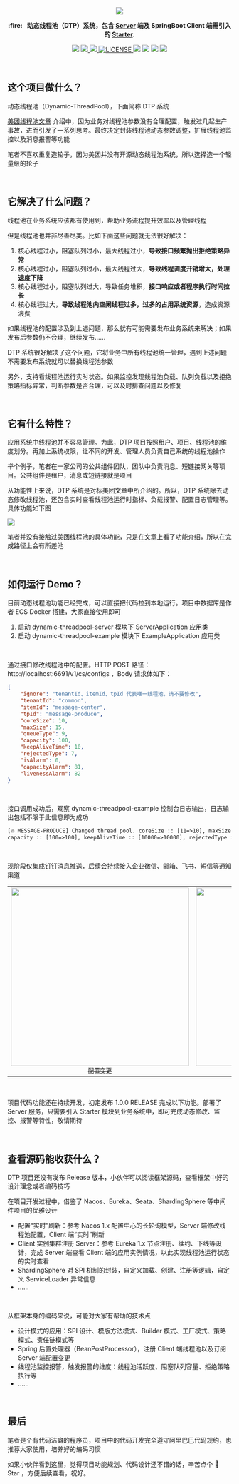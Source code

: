 <div align=center>
   <img src="https://images-machen.oss-cn-beijing.aliyuncs.com/Dynamic-Thread-Pool-Main.jpeg"  />
</div>


<p align="center">
   <strong> :fire: &nbsp; 动态线程池（DTP）系统，包含 <a href="https://github.com/acmenlt/dynamic-threadpool/tree/develop/dynamic-threadpool-server">Server</a> 端及 SpringBoot Client 端需引入的 <a href="https://github.com/acmenlt/dynamic-threadpool/tree/develop/dynamic-threadpool-spring-boot-starter">Starter</a>.</strong>
</p>
<p align="center">



<img src="https://img.shields.io/badge/Author-龙台-blue.svg" />

<a target="_blank" href="http://mp.weixin.qq.com/s?__biz=Mzg4NDU0Mjk5OQ==&mid=100007373&idx=1&sn=3b375f97a576820e3e540810e720aeb0&chksm=4fb7c6b578c04fa35fab488d8dd6ddd12cfd0ef70290f3b285261fba0750785ea2725a50d508&scene=18#wechat_redirect">
     <img src="https://img.shields.io/badge/公众号-龙台 blog-yellow.svg" />
</a>

<a target="_blank" href="https://github.com/acmenlt/dynamic-threadpool">
     <img src="https://img.shields.io/badge/⭐-github-orange.svg" />
</a>

<a href="https://github.com/acmenlt/dynamic-threadpool/blob/develop/LICENSE">
    <img src="https://img.shields.io/github/license/acmenlt/dynamic-threadpool?color=42b883&style=flat-square" alt="LICENSE">
</a>

<img src="https://img.shields.io/badge/JDK-1.8+-green?logo=appveyor" />

<img src="https://tokei.rs/b1/github/acmenlt/dynamic-threadpool?category=lines" />

<img src="https://img.shields.io/badge/version-v0.3.0-DeepSkyBlue.svg" />

<img src="https://img.shields.io/github/stars/acmenlt/dynamic-threadpool.svg" />

</p>

<br/>

## 这个项目做什么？

动态线程池（Dynamic-ThreadPool），下面简称 DTP 系统

[美团线程池文章](https://tech.meituan.com/2020/04/02/java-pooling-pratice-in-meituan.html) 介绍中，因为业务对线程池参数没有合理配置，触发过几起生产事故，进而引发了一系列思考。最终决定封装线程池动态参数调整，扩展线程池监控以及消息报警等功能

笔者不喜欢重复造轮子，因为美团并没有开源动态线程池系统，所以选择造一个轻量级的轮子


<br/>

## 它解决了什么问题？

线程池在业务系统应该都有使用到，帮助业务流程提升效率以及管理线程

但是线程池也并非尽善尽美。比如下面这些问题就无法很好解决：

1. 核心线程过小，阻塞队列过小，最大线程过小，**导致接口频繁抛出拒绝策略异常**
2. 核心线程过小，阻塞队列过小，最大线程过大，**导致线程调度开销增大，处理速度下降**
3. 核心线程过小，阻塞队列过大，导致任务堆积，**接口响应或者程序执行时间拉长**
4. 核心线程过大，**导致线程池内空闲线程过多，过多的占用系统资源**，造成资源浪费

如果线程池的配置涉及到上述问题，那么就有可能需要发布业务系统来解决；如果发布后参数仍不合理，继续发布......

DTP 系统很好解决了这个问题，它将业务中所有线程池统一管理，遇到上述问题不需要发布系统就可以替换线程池参数

另外，支持看线程池运行实时状态。如果监控发现线程池负载、队列负载以及拒绝策略指标异常，判断参数是否合理，可以及时排查问题以及修复



<br/>

##  它有什么特性？

应用系统中线程池并不容易管理。为此，DTP 项目按照租户、项目、线程池的维度划分。再加上系统权限，让不同的开发、管理人员负责自己系统的线程池操作

举个例子，笔者在一家公司的公共组件团队，团队中负责消息、短链接网关等项目。公共组件是租户，消息或短链接就是项目

从功能性上来说，DTP 系统是对标美团文章中所介绍的。所以，DTP 系统除去动态修改线程池，还包含实时查看线程池运行时指标、负载报警、配置日志管理等。具体功能如下图

![](https://images-machen.oss-cn-beijing.aliyuncs.com/image-20210807134946141.png)



笔者并没有接触过美团线程池的具体功能，只是在文章上看了功能介绍，所以在完成路径上会有所差池



<br/>

## 如何运行 Demo？

目前动态线程池功能已经完成，可以直接把代码拉到本地运行。项目中数据库是作者 ECS Docker 搭建，大家直接使用即可

1. 启动 dynamic-threadpool-server 模块下 ServerApplication 应用类
2. 启动 dynamic-threadpool-example 模块下 ExampleApplication 应用类



<br/>

通过接口修改线程池中的配置。HTTP POST 路径：http://localhost:6691/v1/cs/configs ，Body 请求体如下：

```json
{
    "ignore": "tenantId、itemId、tpId 代表唯一线程池，请不要修改",
    "tenantId": "common",
    "itemId": "message-center",
    "tpId": "message-produce",
    "coreSize": 10,
    "maxSize": 15,
    "queueType": 9,
    "capacity": 100,
    "keepAliveTime": 10,
    "rejectedType": 7,
    "isAlarm": 0,
    "capacityAlarm": 81,
    "livenessAlarm": 82
}
```

<br/>


接口调用成功后，观察 dynamic-threadpool-example 控制台日志输出，日志输出包括不限于此信息即为成功

```tex
[🔥 MESSAGE-PRODUCE] Changed thread pool. coreSize :: [11=>10], maxSize :: [15=>15], queueType :: [9=>9]
capacity :: [100=>100], keepAliveTime :: [10000=>10000], rejectedType :: [7=>7]
```

<br/>

现阶段仅集成钉钉消息推送，后续会持续接入企业微信、邮箱、飞书、短信等通知渠道

<table>
  <tr>
    <td align="center" style="width: 200px;">
      <a href="https://github.com/acmenlt">
        <img src="https://images-machen.oss-cn-beijing.aliyuncs.com/image-20211013122816688.png" style="width: 400px;"><br>
        <sub>配置变更</sub>
      </a><br>
    </td>
    <td align="center" style="width: 200px;">
      <a href="https://github.com/acmenlt">
        <img src="https://images-machen.oss-cn-beijing.aliyuncs.com/image-20211013113649068.png" style="width: 400px;"><br>
        <sub>告警发送</sub>
      </a><br>
    </td>
  </tr>
</table>

<br/>

项目代码功能还在持续开发，初定发布 1.0.0 RELEASE 完成以下功能。部署了 Server 服务，只需要引入 Starter 模块到业务系统中，即可完成动态修改、监控、报警等特性，敬请期待


<br/>

## 查看源码能收获什么？

DTP 项目还没有发布 Release 版本，小伙伴可以阅读框架源码，查看框架中好的设计理念或者编码技巧

在项目开发过程中，借鉴了 Nacos、Eureka、Seata、ShardingSphere 等中间件项目的优雅设计

- 配置“实时”刷新：参考 Nacos 1.x 配置中心的长轮询模型，Server 端修改线程池配置，Client 端“实时”刷新
- Client 实例集群注册 Server：参考 Eureka 1.x 节点注册、续约、下线等设计，完成 Server 端查看 Client 端的应用实例情况，以此实现线程池运行状态的实时查看
- ShardingSphere 对 SPI 机制的封装，自定义加载、创建、注册等逻辑，自定义 ServiceLoader 异常信息
- ......


<br/>

从框架本身的编码来说，可能对大家有帮助的技术点

- 设计模式的应用：SPI 设计、模版方法模式、Builder 模式、工厂模式、策略模式、责任链模式等
- Spring 后置处理器（BeanPostProcessor），注册 Client 端线程池以及订阅 Server 端配置变更
- 线程池监控报警，触发报警的维度：线程池活跃度、阻塞队列容量、拒绝策略执行等
- ......

<br/>


## 最后

笔者是个有代码洁癖的程序员，项目中的代码开发完全遵守阿里巴巴代码规约，也推荐大家使用，培养好的编码习惯

如果小伙伴看到这里，觉得项目功能规划、代码设计还不错的话，辛苦点个 🚀 Star ，方便后续查看，祝好。
